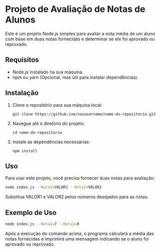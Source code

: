 # Projeto de Avaliação de Notas de Alunos

Este é um projeto Node.js simples para avaliar a nota média de um aluno com base em duas notas fornecidas e determinar se ele foi aprovado ou reprovado.

## Requisitos

- Node.js instalado na sua máquina.
- npm ou yarn (Opcional, mas útil para instalar dependências).

## Instalação

1. Clone o repositório para sua máquina local:
    ```
    git clone https://github.com/seuusername/nome-do-repositorio.git
    ```

2. Navegue até o diretório do projeto:
    ```
    cd nome-do-repositorio
    ```

3. Instale as dependências necessárias:
    ```
    npm install
    ```

## Uso

Para usar este projeto, você precisa fornecer duas notas para avaliação:

```bash
node index.js --Nota1=VALOR1 --Nota2=VALOR2
```
Substitua VALOR1 e VALOR2 pelos números desejados para as notas.

## Exemplo de Uso

```bash
node index.js --Nota1=7 --Nota2=8
```
Após a execução do comando acima, o programa calculará a média das notas fornecidas e imprimirá uma mensagem indicando se o aluno foi aprovado ou reprovado.
